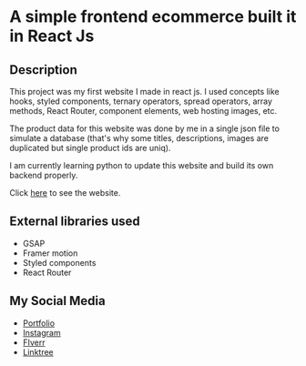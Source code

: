 # A simple frontend ecommerce built it in React Js

## Description

This project was my first website I made in react js. I used concepts like hooks, styled components, ternary operators, spread operators, array methods, React Router, component elements, web hosting images, etc.

The product data for this website was done by me in a single json file to simulate a database (that's why some titles, descriptions, images are duplicated but single product ids are uniq).

I am currently learning python to update this website and build its own backend properly.

Click [here](https://drx-setup-ecommerce.netlify.app/) to see the website.

## External libraries used

- GSAP
- Framer motion
- Styled components
- React Router

## My Social Media

- [Portfolio](https://www.behance.net/doctordraxter)
- [Instagram](https://www.instagram.com/doctordraxter/)
- [FIverr](https://www.fiverr.com/doctordraxter?up_rollout=true)
- [Linktree](https://linktr.ee/doctordraxter)
